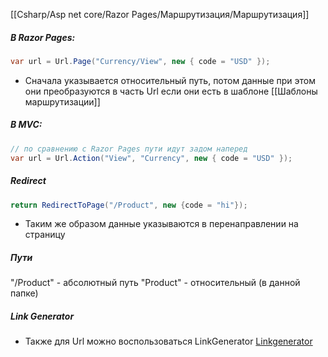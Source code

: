 [[Csharp/Asp net core/Razor Pages/Маршрутизация/Маршрутизация]]

##### В Razor Pages:
```cs
var url = Url.Page("Currency/View", new { code = "USD" });
```
- Сначала указывается относительный путь, потом данные
при этом они преобразуются в часть Url если они есть в шаблоне
[[Шаблоны маршрутизации]]

##### В MVC:
```cs
// по сравнению с Razor Pages пути идут задом наперед
var url = Url.Action("View", "Currency", new { code = "USD" });
```
##### Redirect
```cs
return RedirectToPage("/Product", new {code = "hi"});
```
- Таким же образом данные указываются в перенаправлении на страницу
##### Пути
"/Product" - абсолютный путь
"Product" - относительный (в данной папке)
##### Link Generator
- Также для Url можно воспользоваться LinkGenerator
[Linkgenerator](https://learn.microsoft.com/ru-ru/dotnet/api/microsoft.aspnetcore.routing.linkgenerator?view=aspnetcore-7.0)